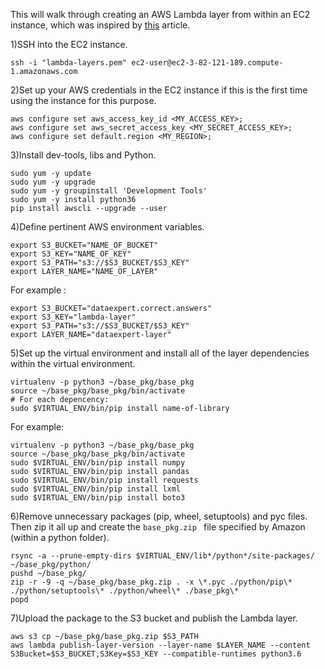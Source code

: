 This will walk through creating an AWS Lambda layer from within an EC2 instance, which was inspired by 
[this](https://medium.com/@lucashenriquessilva/how-to-create-a-aws-lambda-python-layer-db2830e08b12) article.

1)SSH into the EC2 instance.

`ssh -i "lambda-layers.pem" ec2-user@ec2-3-82-121-189.compute-1.amazonaws.com`

2)Set up your AWS credentials in the EC2 instance if this is the first time using the instance for this purpose.

    aws configure set aws_access_key_id <MY_ACCESS_KEY>;
    aws configure set aws_secret_access_key <MY_SECRET_ACCESS_KEY>;
    aws configure set default.region <MY_REGION>;

3)Install dev-tools, libs and Python.

    sudo yum -y update
    sudo yum -y upgrade
    sudo yum -y groupinstall 'Development Tools'
    sudo yum -y install python36
    pip install awscli --upgrade --user

4)Define pertinent AWS environment variables.

    export S3_BUCKET="NAME_OF_BUCKET"
    export S3_KEY="NAME_OF_KEY"
    export S3_PATH="s3://$S3_BUCKET/$S3_KEY"
    export LAYER_NAME="NAME_OF_LAYER"

For example : 

    export S3_BUCKET="dataexpert.correct.answers"
    export S3_KEY="lambda-layer"
    export S3_PATH="s3://$S3_BUCKET/$S3_KEY"
    export LAYER_NAME="dataexpert-layer"

5)Set up the virtual environment and install all of the layer dependencies within the virtual environment.

    virtualenv -p python3 ~/base_pkg/base_pkg
    source ~/base_pkg/base_pkg/bin/activate
    # For each depencency: 
    sudo $VIRTUAL_ENV/bin/pip install name-of-library 

For example: 

    virtualenv -p python3 ~/base_pkg/base_pkg
    source ~/base_pkg/base_pkg/bin/activate
    sudo $VIRTUAL_ENV/bin/pip install numpy
    sudo $VIRTUAL_ENV/bin/pip install pandas
    sudo $VIRTUAL_ENV/bin/pip install requests
    sudo $VIRTUAL_ENV/bin/pip install lxml
    sudo $VIRTUAL_ENV/bin/pip install boto3
    
6)Remove unnecessary packages (pip, wheel, setuptools) and pyc files. Then zip it all up and create the `base_pkg.zip
` file specified by Amazon (within a python folder).
    
    rsync -a --prune-empty-dirs $VIRTUAL_ENV/lib*/python*/site-packages/ ~/base_pkg/python/
    pushd ~/base_pkg/
    zip -r -9 -q ~/base_pkg/base_pkg.zip . -x \*.pyc ./python/pip\* ./python/setuptools\* ./python/wheel\* ./base_pkg\*
    popd
    
7)Upload the package to the S3 bucket and publish the Lambda layer.
    
    aws s3 cp ~/base_pkg/base_pkg.zip $S3_PATH
    aws lambda publish-layer-version --layer-name $LAYER_NAME --content S3Bucket=$S3_BUCKET,S3Key=$S3_KEY --compatible-runtimes python3.6